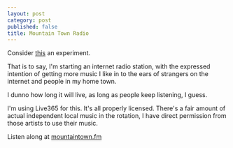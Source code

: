 ```yaml
---
layout: post
category: post
published: false
title: Mountain Town Radio
---
```

Consider [this](https://MountainTown.FM) an experiment. 

That is to say, I'm starting an internet radio station, with the expressed intention of getting more music I like in to the ears of strangers on the internet and people in my home town. 

I dunno how long it will live, as long as people keep listening, I guess. 

I'm using Live365 for this. It's all properly licensed. There's a fair amount of actual independent local music in the rotation, I have direct permission from those artists to use their music. 

Listen along at [mountaintown.fm](https://MountainTown.FM)